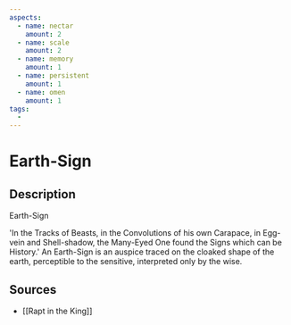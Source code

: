 ```yaml
---
aspects: 
  - name: nectar
    amount: 2
  - name: scale
    amount: 2
  - name: memory
    amount: 1
  - name: persistent
    amount: 1
  - name: omen
    amount: 1
tags:
  - 
---
```


# Earth-Sign

## Description
Earth-Sign

'In the Tracks of Beasts, in the Convolutions of his own Carapace, in Egg-vein and Shell-shadow, the Many-Eyed One found the Signs which can be History.' An Earth-Sign is an auspice traced on the cloaked shape of the earth, perceptible to the sensitive, interpreted only by the wise.
## Sources
- [[Rapt in the King]]
